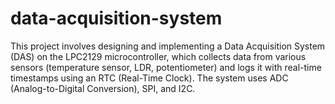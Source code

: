 # data-acquisition-system
This project involves designing and implementing a Data Acquisition System (DAS) on the LPC2129 microcontroller, which collects data from various sensors (temperature sensor, LDR, potentiometer) and logs it with real-time timestamps using an RTC (Real-Time Clock). The system uses ADC (Analog-to-Digital Conversion), SPI, and I2C.
